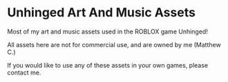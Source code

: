 # Unhinged Art And Music Assets

Most of my art and music assets used in the ROBLOX game Unhinged!

All assets here are not for commercial use, and are owned by me (Matthew C.)

If you would like to use any of these assets in your own games, please contact me.
